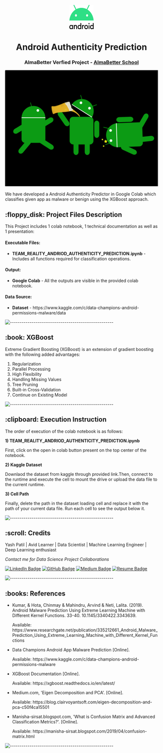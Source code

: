 <p align="center"> 
  <img src="Image/Android_logo_PNG6.png" alt="Android_logo_PNG6.png" width="80px" height="80px">
</p>
<h1 align="center"> Android Authenticity Prediction </h1>
<h3 align="center"> AlmaBetter Verfied Project - <a href="https://www.almabetter.com/"> AlmaBetter School </a> </h5>

<p align="center"> 
<img src="Image/malware-affected-android-phones.png" alt="malware-affected-android-phones.png" height="382px">
</p>

<p>We have developed a Android Authenticity Predictor in Google Colab which classifies given app as malware or benign using the XGBoost approach.</p>

<h2> :floppy_disk: Project Files Description</h2>

<p>This Project includes 1 colab notebook, 1 technical documentation as well as 1 presentation:</p>
<h4>Executable Files:</h4>
<ul>
  <li><b>TEAM_REALITY_ANDRIOD_AUTHENTICITY_PREDICTION.ipynb</b> - Includes all functions required for classification operations.</li>
</ul>

<h4>Output:</h4>
<ul>
  <li><b>Google Colab</b> - All the outputs are visible in the provided colab notebook.
</ul>

<h4>Data Source:</h4>
<ul>
  <li><b>Dataset</b> - https://www.kaggle.com/c/data-champions-android-permissions-malware/data</li>
</ul>

![-----------------------------------------------------](https://raw.githubusercontent.com/andreasbm/readme/master/assets/lines/rainbow.png)

<h2> :book: XGBoost</h2>

<p>Extreme Gradient Boosting (XGBoost) is an extension of gradient boosting with the following added advantages:

1. Regularization
2. Parallel Processing
3. High Flexibility
4. Handling Missing Values
5. Tree Pruning
6. Built-in Cross-Validation
7. Continue on Existing Model

</p>

![-----------------------------------------------------](https://raw.githubusercontent.com/andreasbm/readme/master/assets/lines/rainbow.png)

<h2> :clipboard: Execution Instruction</h2>
<p>The order of execution of the colab notebook is as follows:</p>
<p><b>1) TEAM_REALITY_ANDRIOD_AUTHENTICITY_PREDICTION.ipynb</b></p>
<p>First, click on the open in colab button present on the top center of the notebook.</p>
<p><b>2) Kaggle Dataset</b></p>
<p>Downlaod the dataset from kaggle through provided link.Then, connect to the runtime and execute the cell to mount the drive or upload the data file to the current runtime.</p>
<p><b>3) Cell Path</b></p>
<p>Finally, delete the path in the dataset loading cell and replace it with the path of your current data file. Run each cell to see the output below it.</p>

![-----------------------------------------------------](https://raw.githubusercontent.com/andreasbm/readme/master/assets/lines/rainbow.png)

<!-- CREDITS -->
<h2 id="credits"> :scroll: Credits</h2>

Yash Patil | Avid Learner | Data Scientist | Machine Learning Engineer | Deep Learning enthusiast

<p> <i> Contact me for Data Science Project Collaborations</i></p>


[![LinkedIn Badge](https://img.shields.io/badge/LinkedIn-0077B5?style=for-the-badge&logo=linkedin&logoColor=white)](https://www.linkedin.com/in/yash-patil-099)
[![GitHub Badge](https://img.shields.io/badge/GitHub-100000?style=for-the-badge&logo=github&logoColor=white)](https://github.com/yash-datascience)
[![Medium Badge](https://img.shields.io/badge/Medium-1DA1F2?style=for-the-badge&logo=medium&logoColor=white)](https://medium.com/@yashpatil1208)
[![Resume Badge](https://img.shields.io/badge/resume-0077B5?style=for-the-badge&logo=resume&logoColor=white)](https://drive.google.com/file/d/1CI538uBeELAuvdA78x7RZ481Lqg8O_Xl/view?usp=sharing)


![-----------------------------------------------------](https://raw.githubusercontent.com/andreasbm/readme/master/assets/lines/rainbow.png)
<h2> :books: References</h2>
<ul>
  <li><p>Kumar, & Hota, Chinmay & Mahindru, Arvind & Neti, Lalita. (2019). Android Malware Prediction Using Extreme Learning Machine with Different Kernel Functions. 33-40. 10.1145/3340422.3343639. </p>
      <p>Available: https://www.researchgate.net/publication/335212661_Android_Malware_Prediction_Using_Extreme_Learning_Machine_with_Different_Kernel_Functions</p>
  </li>
  <li><p>Data Champions Android App Malware Prediction [Online].</p>
      <p>Available: https://www.kaggle.com/c/data-champions-android-permissions-malware</p>
  </li>
  <li><p>XGBoost Documentation [Online].</p>
      <p>Available: https://xgboost.readthedocs.io/en/latest/</p>
  </li>
  <li><p>Medium.com, 'Eigen Decomposition and PCA'. [Online].</p>
      <p>Available: https://blog.clairvoyantsoft.com/eigen-decomposition-and-pca-c50f4ca15501</p>
  </li>
  <li><p>Manisha-sirsat.blogspot.com, 'What is Confusion Matrix and Advanced Classification Metrics?'. [Online].</p>
      <p>Available: https://manisha-sirsat.blogspot.com/2019/04/confusion-matrix.html</p>
  </li>
</ul>

![-----------------------------------------------------](https://raw.githubusercontent.com/andreasbm/readme/master/assets/lines/rainbow.png)

